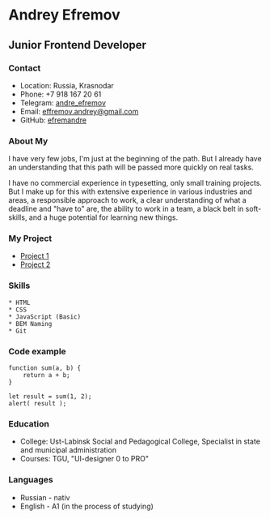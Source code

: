 # Andrey Efremov

## Junior Frontend Developer

### Contact

* Location: Russia, Krasnodar
* Phone: +7 918 167 20 61
* Telegram: [andre_efremov](https://t.me/andre_efremov)
* Email: effremov.andrey@gmail.com
* GitHub: [efremandre](https://github.com/efremandre)

### About My

I have very few jobs, I'm just at the beginning of the path. But I already have an understanding that this path will be passed more quickly on real tasks. 

I have no commercial experience in typesetting, only small training projects. But I make up for this with extensive experience in various industries and areas, a responsible approach to work, a clear understanding of what a deadline and "have to" are, the ability to work in a team, a black belt in soft-skills, and a huge potential for learning new things.

### My Project

* [Project 1](https://efremandre.github.io/)
* [Project 2](https://efremandre.github.io/freebusinestheme/)

### Skills

	* HTML
	* CSS
	* JavaScript (Basic)
	* BEM Naming
	* Git

### Code example

```
function sum(a, b) {
	return a + b;
}

let result = sum(1, 2);
alert( result );
```

### Education

* College: Ust-Labinsk Social and Pedagogical College, Specialist in state and municipal administration
* Courses: TGU, "UI-designer 0 to PRO"

### Languages
* Russian - nativ
* English - A1 (in the process of studying)